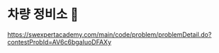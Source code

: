 # 차량 정비소 🚗

https://swexpertacademy.com/main/code/problem/problemDetail.do?contestProbId=AV6c6bgaIuoDFAXy
